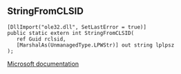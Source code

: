 ## StringFromCLSID

```
[DllImport("ole32.dll", SetLastError = true)]
public static extern int StringFromCLSID(
   ref Guid rclsid,
   [MarshalAs(UnmanagedType.LPWStr)] out string lplpsz
);
```

[Microsoft documentation](https://docs.microsoft.com/en-us/windows/win32/api/combaseapi/nf-combaseapi-stringfromclsid)
